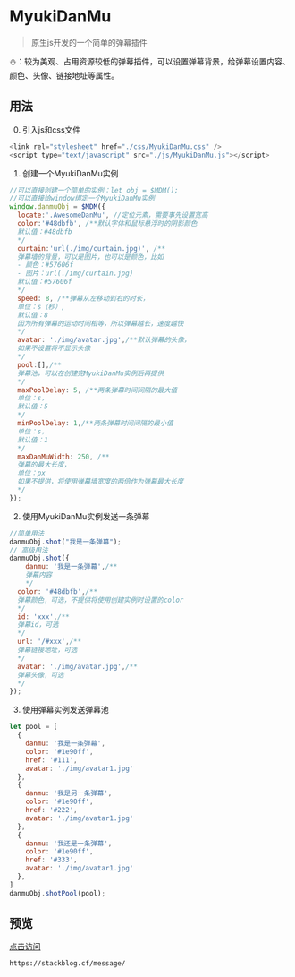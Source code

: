 # MyukiDanMu

> 原生js开发的一个简单的弹幕插件

⛄️：较为美观、占用资源较低的弹幕插件，可以设置弹幕背景，给弹幕设置内容、颜色、头像、链接地址等属性。

## 用法

0. 引入js和css文件

```javascript
<link rel="stylesheet" href="./css/MyukiDanMu.css" />
<script type="text/javascript" src="./js/MyukiDanMu.js"></script>
```

1. 创建一个MyukiDanMu实例

```javascript
//可以直接创建一个简单的实例：let obj = $MDM();
//可以直接给window绑定一个MyukiDanMu实例
window.danmuObj = $MDM({
  locate:'.AwesomeDanMu', //定位元素，需要事先设置宽高
  color:'#48dbfb', /**默认字体和鼠标悬浮时的阴影颜色
  默认值：#48dbfb
  */
  curtain:'url(./img/curtain.jpg)', /**
  弹幕墙的背景，可以是图片，也可以是颜色，比如
  - 颜色：#57606f
  - 图片：url(./img/curtain.jpg)
  默认值：#57606f
  */
  speed: 8, /**弹幕从左移动到右的时长，
  单位：s（秒）,
  默认值：8
  因为所有弹幕的运动时间相等，所以弹幕越长，速度越快
  */
  avatar: './img/avatar.jpg',/**默认弹幕的头像，
  如果不设置将不显示头像
  */
  pool:[],/**
  弹幕池，可以在创建完MyukiDanMu实例后再提供
  */
  maxPoolDelay: 5, /**两条弹幕时间间隔的最大值
  单位：s，
  默认值：5
  */
  minPoolDelay: 1,/**两条弹幕时间间隔的最小值
  单位：s，
  默认值：1
  */
  maxDanMuWidth: 250, /**
  弹幕的最大长度，
  单位：px
  如果不提供，将使用弹幕墙宽度的两倍作为弹幕最大长度
  */
});
```

2. 使用MyukiDanMu实例发送一条弹幕

```javascript
//简单用法
danmuObj.shot("我是一条弹幕");
// 高级用法
danmuObj.shot({
	danmu: '我是一条弹幕',/**
	弹幕内容
	*/
  color: '#48dbfb',/**
  弹幕颜色，可选，不提供将使用创建实例时设置的color
  */
  id: 'xxx',/**
  弹幕id，可选
  */
  url: '/#xxx',/**
  弹幕链接地址，可选
  */
  avatar: './img/avatar.jpg',/**
  弹幕头像，可选
  */
});
```

3. 使用弹幕实例发送弹幕池

```javascript
let pool = [
  {
    danmu: '我是一条弹幕',
    color: '#1e90ff',
    href: '#111',
    avatar: './img/avatar1.jpg'
  },
  {
    danmu: '我是另一条弹幕',
    color: '#1e90ff',
    href: '#222',
    avatar: './img/avatar1.jpg'
  },
  {
    danmu: '我还是一条弹幕',
    color: '#1e90ff',
    href: '#333',
    avatar: './img/avatar1.jpg'
  },
]
danmuObj.shotPool(pool);
```

## 预览

[点击访问](https://stackblog.cf/message/)

```
https://stackblog.cf/message/
```

